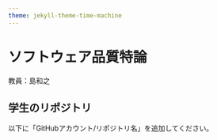 ```yaml
---
theme: jekyll-theme-time-machine
---
```

# ソフトウェア品質特論

教員：島和之

## 学生のリポジトリ

以下に「GitHubアカウント/リポジトリ名」を追加してください。

